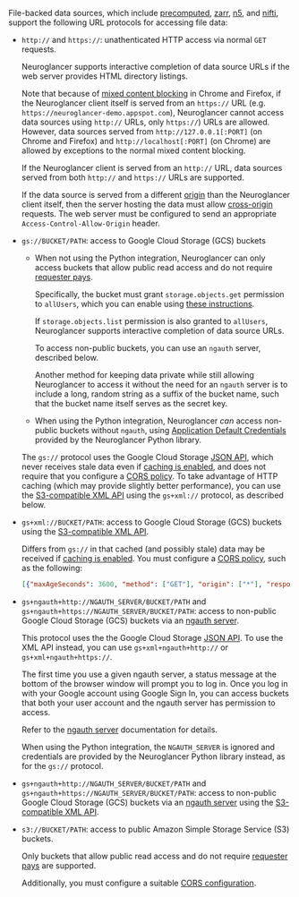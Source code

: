 File-backed data sources, which include [precomputed](./precomputed), [zarr](./zarr), [n5](./n5), and
[nifti](./nifiti), support the following URL protocols for accessing file data:

- `http://` and `https://`: unathenticated HTTP access via normal `GET` requests.

  Neuroglancer supports interactive completion of data source URLs if the web server provides HTML
  directory listings.

  Note that because of [mixed content
  blocking](https://developer.mozilla.org/en-US/docs/Web/Security/Mixed_content) in Chrome and
  Firefox, if the Neuroglancer client itself is served from an `https://` URL
  (e.g. `https://neuroglancer-demo.appspot.com`), Neuroglancer cannot access data sources using
  `http://` URLs, only `https://`) URLs are allowed.  However, data sources served from
  `http://127.0.0.1[:PORT]` (on Chrome and Firefox) and `http://localhost[:PORT]` (on Chrome) are
  allowed by exceptions to the normal mixed content blocking.

  If the Neuroglancer client is served from an `http://` URL, data sources served from both
  `http://` and `https://` URLs are supported.

  If the data source is served from a different
  [origin](https://developer.mozilla.org/en-US/docs/Web/Security/Same-origin_policy) than the
  Neuroglancer client itself, then the server hosting the data must allow
  [cross-origin](https://developer.mozilla.org/en-US/docs/Web/HTTP/CORS) requests.  The web server
  must be configured to send an appropriate `Access-Control-Allow-Origin` header.

- `gs://BUCKET/PATH`: access to Google Cloud Storage (GCS) buckets

  - When not using the Python integration, Neuroglancer can only access buckets that allow public read
    access and do not require [requester pays](https://cloud.google.com/storage/docs/requester-pays).

    Specifically, the bucket must grant `storage.objects.get` permission to `allUsers`, which you
    can enable using [these instructions](
    https://cloud.google.com/storage/docs/access-control/making-data-public#buckets).

    If `storage.objects.list` permission is also granted to `allUsers`, Neuroglancer supports
    interactive completion of data source URLs.

    To access non-public buckets, you can use an `ngauth` server, described below.

    Another method for keeping data private while still allowing Neuroglancer to access it without the
    need for an `ngauth` server is to include a long, random string as a suffix of the bucket name,
    such that the bucket name itself serves as the secret key.

  - When using the Python integration, Neuroglancer *can* access non-public buckets without
    `ngauth`, using [Application Default
    Credentials](https://google-auth.readthedocs.io/en/latest/reference/google.auth.html) provided
    by the Neuroglancer Python library.

  The `gs://` protocol uses the Google Cloud Storage [JSON
  API](https://cloud.google.com/storage/docs/json_api), which never receives stale data even if
  [caching is enabled](https://cloud.google.com/storage/docs/metadata#cache-control), and does not
  require that you configure a [CORS
  policy](https://cloud.google.com/storage/docs/configuring-cors).  To take advantage of HTTP
  caching (which may provide slightly better performance), you can use the [S3-compatible XML
  API](https://cloud.google.com/storage/docs/xml-api/overview) using the `gs+xml://` protocol, as
  described below.

- `gs+xml://BUCKET/PATH`: access to Google Cloud Storage (GCS) buckets using the [S3-compatible XML
  API](https://cloud.google.com/storage/docs/xml-api/overview).

  Differs from `gs://` in that cached (and possibly stale) data may be received if [caching is
  enabled](https://cloud.google.com/storage/docs/metadata#cache-control).  You must configure a
  [CORS policy](https://cloud.google.com/storage/docs/configuring-cors), such as the following:

  ```json
  [{"maxAgeSeconds": 3600, "method": ["GET"], "origin": ["*"], "responseHeader": ["Content-Type", "Range"]}]
  ```

- `gs+ngauth+http://NGAUTH_SERVER/BUCKET/PATH` and `gs+ngauth+https://NGAUTH_SERVER/BUCKET/PATH`:
  access to non-public Google Cloud Storage (GCS) buckets via an [ngauth
  server](../../../ngauth_server).

  This protocol uses the the Google Cloud Storage [JSON
  API](https://cloud.google.com/storage/docs/json_api).  To use the XML API instead, you can use
  `gs+xml+ngauth+http://` or `gs+xml+ngauth+https://`.

  The first time you use a given ngauth server, a status message at the bottom of the browser window
  will prompt you to log in.  Once you log in with your Google account using Google Sign In, you can
  access buckets that both your user account and the ngauth server has permission to access.

  Refer to the [ngauth server](../../../ngauth_server) documentation for details.

  When using the Python integration, the `NGAUTH_SERVER` is ignored and credentials are provided by
  the Neuroglancer Python library instead, as for the `gs://` protocol.

- `gs+ngauth+http://NGAUTH_SERVER/BUCKET/PATH` and `gs+ngauth+https://NGAUTH_SERVER/BUCKET/PATH`:
  access to non-public Google Cloud Storage (GCS) buckets via an [ngauth
  server](../../../ngauth_server) using the [S3-compatible XML
  API](https://cloud.google.com/storage/docs/xml-api/overview).

- `s3://BUCKET/PATH`: access to public Amazon Simple Storage Service (S3) buckets.

  Only buckets that allow public read access and do not require [requester
  pays](https://docs.aws.amazon.com/AmazonS3/latest/userguide/RequesterPaysBuckets.html) are
  supported.

  Additionally, you must configure a suitable [CORS
  configuration](https://docs.aws.amazon.com/AmazonS3/latest/userguide/ManageCorsUsing.html).
